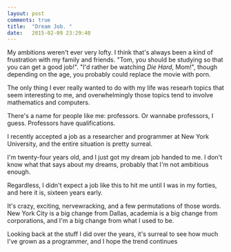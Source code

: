 ```yaml
---
layout: post
comments: true
title:  "Dream Job. "
date:   2015-02-09 23:29:40
---
```


My ambitions weren't ever very lofty.  I think that's always been a kind of frustration with my family and friends.  "Tom, you should be studying so that you can get a good job!".  "I'd rather be watching *Die Hard*, Mom!", though depending on the age, you probably could replace the movie with porn.

The only thing I ever really wanted to do with my life was researh topics that seem interesting to me, and overwhelmingly those topics tend to involve mathematics and computers.

There's a name for people like me: professors.  Or wannabe professors, I guess. Professors have qualifications.

I recently accepted a job as a researcher and programmer at New York University, and the entire situation is pretty surreal.

I'm twenty-four years old, and I just got my dream job handed to me.   I don't know what that says about my dreams, probably that I'm not ambitious enough.

Regardless, I didn't expect a job like this to hit me until I was in my forties, and here it is, sixteen years early.

It's crazy, exciting, nervewracking, and a few permutations of those words. New York City is a big change from Dallas, academia is a big change from corporations, and I'm a big change from what I used to be.

Looking back at the stuff I did over the years, it's surreal to see how much I've grown as a programmer, and I hope the trend continues
